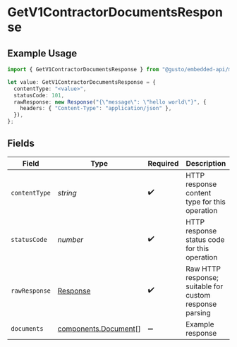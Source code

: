 # GetV1ContractorDocumentsResponse

## Example Usage

```typescript
import { GetV1ContractorDocumentsResponse } from "@gusto/embedded-api/models/operations/getv1contractordocuments.js";

let value: GetV1ContractorDocumentsResponse = {
  contentType: "<value>",
  statusCode: 101,
  rawResponse: new Response("{\"message\": \"hello world\"}", {
    headers: { "Content-Type": "application/json" },
  }),
};
```

## Fields

| Field                                                                 | Type                                                                  | Required                                                              | Description                                                           |
| --------------------------------------------------------------------- | --------------------------------------------------------------------- | --------------------------------------------------------------------- | --------------------------------------------------------------------- |
| `contentType`                                                         | *string*                                                              | :heavy_check_mark:                                                    | HTTP response content type for this operation                         |
| `statusCode`                                                          | *number*                                                              | :heavy_check_mark:                                                    | HTTP response status code for this operation                          |
| `rawResponse`                                                         | [Response](https://developer.mozilla.org/en-US/docs/Web/API/Response) | :heavy_check_mark:                                                    | Raw HTTP response; suitable for custom response parsing               |
| `documents`                                                           | [components.Document](../../models/components/document.md)[]          | :heavy_minus_sign:                                                    | Example response                                                      |